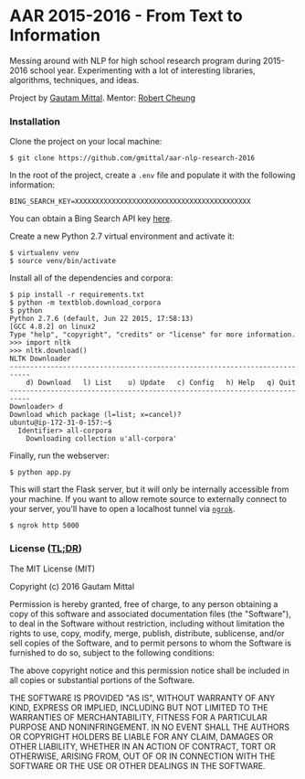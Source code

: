 # AAR 2015-2016 - From Text to Information
Messing around with NLP for high school research program during 2015-2016 school year. Experimenting with a lot of interesting libraries, algorithms, techniques, and ideas.

Project by [Gautam Mittal](http://www.gautam.cc).
Mentor: [Robert Cheung](https://www.linkedin.com/in/robertkcheung)

### Installation
Clone the project on your local machine:
```shell
$ git clone https://github.com/gmittal/aar-nlp-research-2016
```

In the root of the project, create a ```.env``` file and populate it with the following information:
```
BING_SEARCH_KEY=XXXXXXXXXXXXXXXXXXXXXXXXXXXXXXXXXXXXXXXXXXX
```
You can obtain a Bing Search API key [here](http://www.bing.com/toolbox/bingsearchapi).

Create a new Python 2.7 virtual environment and activate it:
```shell
$ virtualenv venv
$ source venv/bin/activate
```

Install all of the dependencies and corpora:
```shell
$ pip install -r requirements.txt
$ python -m textblob.download_corpora
$ python
Python 2.7.6 (default, Jun 22 2015, 17:58:13)
[GCC 4.8.2] on linux2
Type "help", "copyright", "credits" or "license" for more information.
>>> import nltk
>>> nltk.download()
NLTK Downloader
---------------------------------------------------------------------------
    d) Download   l) List    u) Update   c) Config   h) Help   q) Quit
---------------------------------------------------------------------------
Downloader> d                                                                                                     
Download which package (l=list; x=cancel)?                                                                              ubuntu@ip-172-31-0-157:~$
  Identifier> all-corpora
    Downloading collection u'all-corpora'
```

Finally, run the webserver:
```shell
$ python app.py
```

This will start the Flask server, but it will only be internally accessible from your machine. If you want to allow remote source to externally connect to your server, you'll have to open a localhost tunnel via [```ngrok```](https://ngrok.com/).
```shell
$ ngrok http 5000
```



### License ([TL;DR](https://tldrlegal.com/license/mit-license))
The MIT License (MIT)

Copyright (c) 2016 Gautam Mittal

Permission is hereby granted, free of charge, to any person obtaining a copy of this software and associated documentation files (the "Software"), to deal in the Software without restriction, including without limitation the rights to use, copy, modify, merge, publish, distribute, sublicense, and/or sell copies of the Software, and to permit persons to whom the Software is furnished to do so, subject to the following conditions:

The above copyright notice and this permission notice shall be included in all copies or substantial portions of the Software.

THE SOFTWARE IS PROVIDED "AS IS", WITHOUT WARRANTY OF ANY KIND, EXPRESS OR IMPLIED, INCLUDING BUT NOT LIMITED TO THE WARRANTIES OF MERCHANTABILITY, FITNESS FOR A PARTICULAR PURPOSE AND NONINFRINGEMENT. IN NO EVENT SHALL THE AUTHORS OR COPYRIGHT HOLDERS BE LIABLE FOR ANY CLAIM, DAMAGES OR OTHER LIABILITY, WHETHER IN AN ACTION OF CONTRACT, TORT OR OTHERWISE, ARISING FROM, OUT OF OR IN CONNECTION WITH THE SOFTWARE OR THE USE OR OTHER DEALINGS IN THE SOFTWARE.
